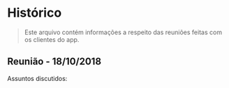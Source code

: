# Histórico

> Este arquivo contém informações a respeito das reuniões feitas com os clientes do app. 

## Reunião - 18/10/2018

Assuntos discutidos:
